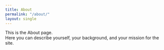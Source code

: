 ```yaml
---
title: About
permalink: "/about/"
layout: single
---
```


This is the About page.  
Here you can describe yourself, your background, and your mission for the site.
